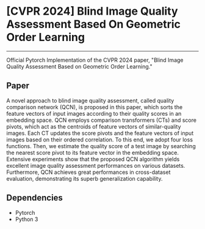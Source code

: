 # [CVPR 2024] Blind Image Quality Assessment Based On Geometric Order Learning
-----------------------------------------------------------------------------
Official Pytorch Implementation of the CVPR 2024 paper, "Blind Image Quality Assessment Based on Geometric Order Learning."

Paper
-----------------------------------------------------------------------------
A novel approach to blind image quality assessment, called quality comparison network (QCN), is proposed in this paper, which sorts the feature vectors of input images according to their quality scores in an embedding space. QCN employs comparison transformers (CTs) and score pivots, which act as the centroids of feature vectors of similar-quality images. Each CT updates the score pivots and the feature vectors of input images based on their ordered correlation. To this end, we adopt four loss functions. Then, we estimate the quality score of a test image by searching the nearest score pivot to its feature vector in the embedding space. Extensive experiments show that the proposed QCN algorithm yields excellent image quality assessment performances on various datasets. Furthermore, QCN achieves great performances in cross-dataset evaluation, demonstrating its superb generalization capability.

Dependencies
-----------------------------------------------------------------------------
- Pytorch
- Python 3

